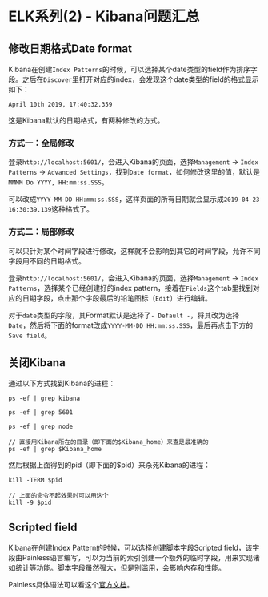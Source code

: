 # ELK系列(2) - Kibana问题汇总

## 修改日期格式Date format

Kibana在创建`Index Patterns`的时候，可以选择某个date类型的field作为排序字段。之后在`Discover`里打开对应的index，会发现这个date类型的field的格式显示如下：

```
April 10th 2019, 17:40:32.359
```

这是Kibana默认的日期格式，有两种修改的方式。
<!--more-->

### 方式一：全局修改

登录`http://localhost:5601/`，会进入Kibana的页面，选择`Management` -> `Index Patterns` -> `Advanced Settings`，找到`Date format`，如何修改这里的值，默认是`MMMM Do YYYY, HH:mm:ss.SSS`。

可以改成`YYYY-MM-DD HH:mm:ss.SSS`，这样页面的所有日期就会显示成`2019-04-23 16:30:39.139`这种格式了。

### 方式二：局部修改

可以只针对某个时间字段进行修改，这样就不会影响到其它的时间字段，允许不同字段用不同的日期格式。

登录`http://localhost:5601/`，会进入Kibana的页面，选择`Management` -> `Index Patterns`，选择某个已经创建好的index pattern，接着在`Fields`这个tab里找到对应的日期字段，点击那个字段最后的铅笔图标（`Edit`）进行编辑。

对于`date`类型的字段，其Format默认是选择了`- Default -`，将其改为选择`Date`，然后将下面的format改成`YYYY-MM-DD HH:mm:ss.SSS`，最后再点击下方的`Save field`。

## 关闭Kibana

通过以下方式找到Kibana的进程：

```shell
ps -ef | grep kibana

ps -ef | grep 5601

ps -ef | grep node

// 直接用Kibana所在的目录（即下面的$Kibana_home）来查是最准确的
ps -ef | grep $Kibana_home
```

然后根据上面得到的pid（即下面的$pid）来杀死Kibana的进程：

```shell
kill -TERM $pid

// 上面的命令不起效果时可以用这个
kill -9 $pid
```

## Scripted field

Kibana在创建Index Pattern的时候，可以选择创建脚本字段Scripted field，该字段由Painless语言编写，可以为当前的索引创建一个额外的临时字段，用来实现诸如统计等功能。脚本字段虽然强大，但是别滥用，会影响内存和性能。

Painless具体语法可以看这个[官方文档](https://www.elastic.co/guide/en/elasticsearch/painless/6.4/index.html)。